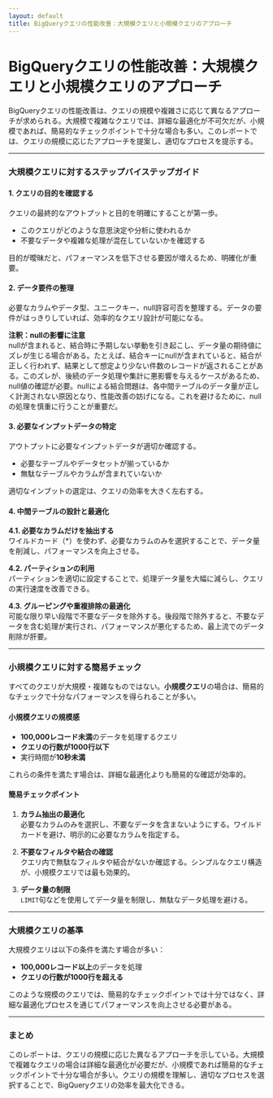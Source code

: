 ```yaml
---
layout: default
title: BigQueryクエリの性能改善：大規模クエリと小規模クエリのアプローチ
---
```

# BigQueryクエリの性能改善：大規模クエリと小規模クエリのアプローチ

BigQueryクエリの性能改善は、クエリの規模や複雑さに応じて異なるアプローチが求められる。大規模で複雑なクエリでは、詳細な最適化が不可欠だが、小規模であれば、簡易的なチェックポイントで十分な場合も多い。このレポートでは、クエリの規模に応じたアプローチを提案し、適切なプロセスを提示する。

---

### 大規模クエリに対するステップバイステップガイド

#### 1. クエリの目的を確認する
クエリの最終的なアウトプットと目的を明確にすることが第一歩。  
- このクエリがどのような意思決定や分析に使われるか
- 不要なデータや複雑な処理が混在していないかを確認する

目的が曖昧だと、パフォーマンスを低下させる要因が増えるため、明確化が重要。

#### 2. データ要件の整理
必要なカラムやデータ型、ユニークキー、null許容可否を整理する。データの要件がはっきりしていれば、効率的なクエリ設計が可能になる。

**注釈：nullの影響に注意**  
nullが含まれると、結合時に予期しない挙動を引き起こし、データ量の期待値にズレが生じる場合がある。たとえば、結合キーにnullが含まれていると、結合が正しく行われず、結果として想定より少ない件数のレコードが返されることがある。このズレが、後続のデータ処理や集計に悪影響を与えるケースがあるため、null値の確認が必要。nullによる結合問題は、各中間テーブルのデータ量が正しく計測されない原因となり、性能改善の妨げになる。これを避けるために、nullの処理を慎重に行うことが重要だ。

#### 3. 必要なインプットデータの特定
アウトプットに必要なインプットデータが適切か確認する。  
- 必要なテーブルやデータセットが揃っているか
- 無駄なテーブルやカラムが含まれていないか

適切なインプットの選定は、クエリの効率を大きく左右する。

#### 4. 中間テーブルの設計と最適化

**4.1. 必要なカラムだけを抽出する**  
ワイルドカード（*）を使わず、必要なカラムのみを選択することで、データ量を削減し、パフォーマンスを向上させる。

**4.2. パーティションの利用**  
パーティションを適切に設定することで、処理データ量を大幅に減らし、クエリの実行速度を改善できる。

**4.3. グルーピングや重複排除の最適化**  
可能な限り早い段階で不要なデータを除外する。後段階で除外すると、不要なデータを含む処理が実行され、パフォーマンスが悪化するため、最上流でのデータ削除が肝要。

---

### 小規模クエリに対する簡易チェック

すべてのクエリが大規模・複雑なものではない。**小規模クエリ**の場合は、簡易的なチェックで十分なパフォーマンスを得られることが多い。

#### 小規模クエリの規模感
- **100,000レコード未満**のデータを処理するクエリ
- **クエリの行数が1000行以下**
- 実行時間が**10秒未満**

これらの条件を満たす場合は、詳細な最適化よりも簡易的な確認が効率的。

#### 簡易チェックポイント
1. **カラム抽出の最適化**  
   必要なカラムのみを選択し、不要なデータを含まないようにする。ワイルドカードを避け、明示的に必要なカラムを指定する。

2. **不要なフィルタや結合の確認**  
   クエリ内で無駄なフィルタや結合がないか確認する。シンプルなクエリ構造が、小規模クエリでは最も効果的。

3. **データ量の制限**  
   `LIMIT`句などを使用してデータ量を制限し、無駄なデータ処理を避ける。

---

### 大規模クエリの基準

大規模クエリは以下の条件を満たす場合が多い：
- **100,000レコード以上**のデータを処理
- **クエリの行数が1000行を超える**

このような規模のクエリでは、簡易的なチェックポイントでは十分ではなく、詳細な最適化プロセスを通じてパフォーマンスを向上させる必要がある。

---

### まとめ

このレポートは、クエリの規模に応じた異なるアプローチを示している。大規模で複雑なクエリの場合は詳細な最適化が必要だが、小規模であれば簡易的なチェックポイントで十分な場合が多い。クエリの規模を理解し、適切なプロセスを選択することで、BigQueryクエリの効率を最大化できる。
